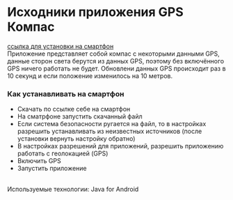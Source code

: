 <h1>Исходники приложения GPS Компас</h1>
<a href="https://github.com/igor-shikarev/ishKompas/blob/main/app-release.apk" target="_blank">ссылка для установки на смартфон</a>
<br />Приложение представляет собой компас с некоторыми данными GPS, данные сторон света берутся из данных GPS, поэтому без включённого GPS ничего работать не будет. Обновлени данных GPS происходит раз в 10 секунд и если положение изменилось на 10 метров.
<h3>Как устанавливать на смартфон</h3>
<ul>
  <li>Скачать по ссылке себе на смартфон</li>
  <li>На сматрфоне запустить скачанный файл</li>
  <li>Если система безопасности ругается на файл, то в настройках разрешить устанавливать из неизвестных источников (после установки вернуть настройку обратно)</li>
  <li>В настройках разрешений для приложений, разрешить приложению работать с геолокацией (GPS)</li>
  <li>Включить GPS</li>
  <li>Запустить приложение</li>
</ul>
<br />Используемые технологии: Java for Android
